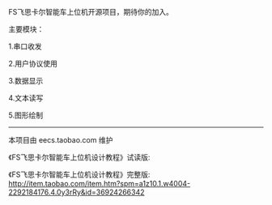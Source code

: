 FS飞思卡尔智能车上位机开源项目，期待你的加入。

主要模块：

1.串口收发

2.用户协议使用

3.数据显示

4.文本读写

5.图形绘制


------

本项目由 eecs.taobao.com 维护

《FS飞思卡尔智能车上位机设计教程》试读版:

《FS飞思卡尔智能车上位机设计教程》完整版: http://item.taobao.com/item.htm?spm=a1z10.1.w4004-2292184176.4.0y3rRy&id=36924266342
